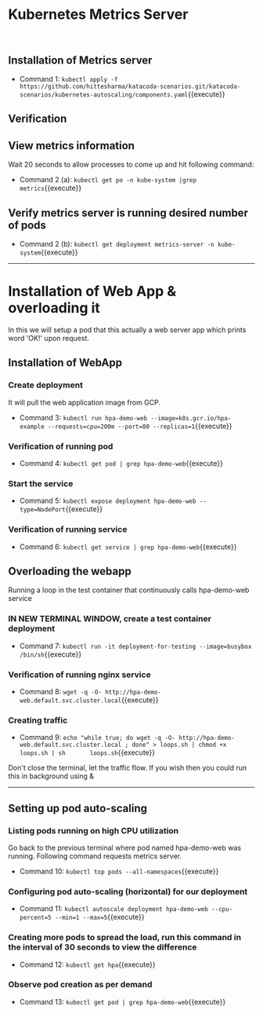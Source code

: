 # Kubernetes Metrics Server</br></br>

## Installation of Metrics server
  - Command 1: 
  `kubectl apply -f https://github.com/hittesharma/katacoda-scenarios.git/katacoda-scenarios/kubernetes-autoscaling/components.yaml`{{execute}}

## Verification 
## View metrics information 
  Wait 20 seconds to allow processes to come up and hit following command:
  - Command 2 (a): 
  `kubectl get po -n kube-system |grep metrics`{{execute}}
  
## Verify metrics server is running desired number of pods
  - Command 2 (b):
  `kubectl get deployment metrics-server -n kube-system`{{execute}}

---------------------
  
# Installation of Web App & overloading it
In this we will setup a pod that this actually a web server app which prints word 'OK!' upon request.

## Installation of WebApp

### Create deployment 
It will pull the web application image from GCP.
  - Command 3: 
  `kubectl run hpa-demo-web --image=k8s.gcr.io/hpa-example --requests=cpu=200m --port=80 --replicas=1`{{execute}}

### Verification of running pod 
  - Command 4: 
  `kubectl get pod | grep hpa-demo-web`{{execute}}
  
### Start the service
  - Command 5: 
  	`kubectl expose deployment hpa-demo-web --type=NodePort`{{execute}}

### Verification of running service
  - Command 6: 
    `kubectl get service | grep hpa-demo-web`{{execute}}

## Overloading the webapp
Running a loop in the test container that continuously calls hpa-demo-web service

### IN NEW TERMINAL WINDOW, create a test container deployment
  - Command 7: 
  `kubectl run -it deployment-for-testing --image=busybox /bin/sh`{{execute}}

### Verification of running nginx service
  - Command 8:
  `wget -q -O- http://hpa-demo-web.default.svc.cluster.local`{{execute}}

### Creating traffic
  - Command 9:
  `echo "while true; do wget -q -O- http://hpa-demo-web.default.svc.cluster.local ; done" > loops.sh | chmod +x loops.sh | sh       loops.sh`{{execute}}

Don't close the terminal, let the traffic flow. If you wish then you could run this in background using &

-----------------------------------
## Setting up pod auto-scaling

### Listing pods running on high CPU utilization
Go back to the previous terminal where pod named hpa-demo-web was running. Following command requests metrics server.
  - Command 10:
  `kubectl top pods --all-namespaces`{{execute}}
  
### Configuring pod auto-scaling (horizontal) for our deployment 
   - Command 11:
   `kubectl autoscale deployment hpa-demo-web --cpu-percent=5 --min=1 --max=5`{{execute}}
   
### Creating more pods to spread the load, run this command in the interval of 30 seconds to view the difference
   - Command 12: 
   `kubectl get hpa`{{execute}}

### Observe pod creation as per demand 
   - Command 13:
   `kubectl get pod | grep hpa-demo-web`{{execute}}
